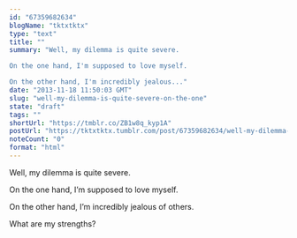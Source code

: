 ```yaml
---
id: "67359682634"
blogName: "tktxtktx"
type: "text"
title: ""
summary: "Well, my dilemma is quite severe. 

On the one hand, I'm supposed to love myself. 

On the other hand, I'm incredibly jealous..."
date: "2013-11-18 11:50:03 GMT"
slug: "well-my-dilemma-is-quite-severe-on-the-one"
state: "draft"
tags: ""
shortUrl: "https://tmblr.co/ZB1w8q_kyp1A"
postUrl: "https://tktxtktx.tumblr.com/post/67359682634/well-my-dilemma-is-quite-severe-on-the-one"
noteCount: "0"
format: "html"
---
```


Well, my dilemma is quite severe. 

On the one hand, I’m supposed to love myself. 

On the other hand, I’m incredibly jealous of others. 

What are my strengths?